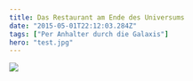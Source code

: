 ```yaml
---
title: Das Restaurant am Ende des Universums
date: "2015-05-01T22:12:03.284Z"
tags: ["Per Anhalter durch die Galaxis"]
hero: "test.jpg"
---
```


<a target="_blank"  href="https://www.amazon.de/gp/product/B0000647VT/ref=as_li_tl?ie=UTF8&camp=1638&creative=6742&creativeASIN=B0000647VT&linkCode=as2&tag=onionblossom-21&linkId=3c05a91aa302f44dcd0ce23445cb696f"><img border="0" src="//ws-eu.amazon-adsystem.com/widgets/q?_encoding=UTF8&MarketPlace=DE&ASIN=B0000647VT&ServiceVersion=20070822&ID=AsinImage&WS=1&Format=_SL250_&tag=onionblossom-21" ></a><img src="//ir-de.amazon-adsystem.com/e/ir?t=onionblossom-21&l=am2&o=3&a=B0000647VT" width="1" height="1" border="0" alt="" style="border:none !important; margin:0px !important;" />